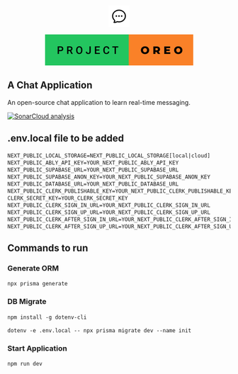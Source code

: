 <p align="center">
  <img src="/public/favicon.png" alt="logo" />
</p>

<p align="center">
  <img src="/project-oreo.svg" alt="badge" />
</p>

## A Chat Application

An open-source chat application to learn real-time messaging.

[![SonarCloud analysis](https://github.com/lizardkingLK/project_oreo/actions/workflows/sonarcloud.yml/badge.svg)](https://github.com/lizardkingLK/project_oreo/actions/workflows/sonarcloud.yml)

## .env.local file to be added

```
NEXT_PUBLIC_LOCAL_STORAGE=NEXT_PUBLIC_LOCAL_STORAGE[local|cloud]
NEXT_PUBLIC_ABLY_API_KEY=YOUR_NEXT_PUBLIC_ABLY_API_KEY
NEXT_PUBLIC_SUPABASE_URL=YOUR_NEXT_PUBLIC_SUPABASE_URL
NEXT_PUBLIC_SUPABASE_ANON_KEY=YOUR_NEXT_PUBLIC_SUPABASE_ANON_KEY
NEXT_PUBLIC_DATABASE_URL=YOUR_NEXT_PUBLIC_DATABASE_URL
NEXT_PUBLIC_CLERK_PUBLISHABLE_KEY=YOUR_NEXT_PUBLIC_CLERK_PUBLISHABLE_KEY
CLERK_SECRET_KEY=YOUR_CLERK_SECRET_KEY
NEXT_PUBLIC_CLERK_SIGN_IN_URL=YOUR_NEXT_PUBLIC_CLERK_SIGN_IN_URL
NEXT_PUBLIC_CLERK_SIGN_UP_URL=YOUR_NEXT_PUBLIC_CLERK_SIGN_UP_URL
NEXT_PUBLIC_CLERK_AFTER_SIGN_IN_URL=YOUR_NEXT_PUBLIC_CLERK_AFTER_SIGN_IN_URL
NEXT_PUBLIC_CLERK_AFTER_SIGN_UP_URL=YOUR_NEXT_PUBLIC_CLERK_AFTER_SIGN_UP_URL
```

## Commands to run

### Generate ORM

```
npx prisma generate
```

### DB Migrate

```
npm install -g dotenv-cli
```

```
dotenv -e .env.local -- npx prisma migrate dev --name init
```

### Start Application

```
npm run dev
```
